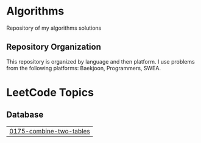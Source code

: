 # Algorithms

Repository of my algorithms solutions

## Repository Organization

This repository is organized by language and then platform. 
I use problems from the following platforms: Baekjoon, Programmers, SWEA. 

<!---LeetCode Topics Start-->
# LeetCode Topics
## Database
|  |
| ------- |
| [0175-combine-two-tables](https://github.com/becooq81/Algorithms/tree/master/0175-combine-two-tables) |
<!---LeetCode Topics End-->